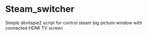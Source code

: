 # Steam_switcher

Simple devilspie2 script for control steam big picture window with connected HDMI TV screen
